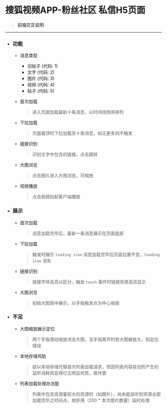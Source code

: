# 搜狐视频APP-粉丝社区 私信H5页面

> **前端交互说明**
---

- ### 功能
  - 消息类型
    - 旧帖子 (代码: 1)
    - 文字 (代码: 2)
    - 图片 (代码: 3)
    - 视频 (代码: 4)
    - 帖子 (代码: 5)
    
  - 首次加载
    > 进入页面加载最新十条消息，以时间线倒序排列

  - 下拉加载
    > 页面置顶时下拉加载另十条消息，如无更多则不触发

  - 链接识别
    > 识别文字中包含的链接，点击跳转

  - 大图浏览
    > 点击图片进入大图浏览，可缩放

  - 视频播放
    > 点击视频拉起客户端播放

- ### 展示
  - 首次加载
    > 消息加载完毕后，最新一条消息展示在页面底部

  - 下拉加载
    > 触发时展示 ```loading icon``` 消息加载完毕后页面位置不变，```loading icon``` 消失

  - 链接识别
    > 链接字体高亮以区分，触发 ```touch``` 事件时链接背景高亮显示

  - 大图浏览
    > 初始大图居中展示，以手指触发点为中心缩放

- ### 不足
  - 大图缩放展示定位
    > 两个手指滑动缩放浏览大图，当手指离开时若大图被放大，则定位错误
    
  - 本地存储鸡肋
    > 欲以本地存储代替首次列表加载请求，但因列表内容变动所产生的监听消耗而显得已无明显优势，故作罢
    
  - 列表加载处理办法脏
    > 列表中包含资源量较大的资源时（如图片），尚未能监听到资源全部加载完毕之时间点，故折用（200 * 本次图片数量）延时处理
